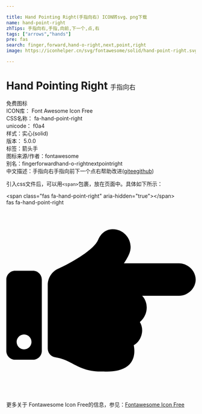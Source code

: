 ```yaml
---

title: Hand Pointing Right(手指向右) ICON转svg、png下载
name: hand-point-right
zhTips: 手指向右,手指,向前,下一个,点,右
tags: ["arrows","hands"]
pre: fas
search: finger,forward,hand-o-right,next,point,right
image: https://iconhelper.cn/svg/fontawesome/solid/hand-point-right.svg

---
```


# Hand Pointing Right  <small style="font-size: 60%;font-weight: 100">手指向右</small>


<div class="detail-page">
<p>
<span><span class="badge-success badge">免费图标</span> </span>
<br/>
<span>
ICON库：
<span class="badge-secondary badge">Font Awesome Icon Free</span> 
</span>
<br/>
<span>
CSS名称：
<span class="badge-secondary badge">fa-hand-point-right</span> 
</span>
<br/>
<span>
unicode：
<span class="badge-secondary badge">f0a4</span> 
<copy-btn content='f0a4' btn-title=""></copy-btn>
<copy-btn :content='String.fromCodePoint(parseInt("f0a4", 16))' btn-title="复制U"></copy-btn>
</span><br/><span>样式：<span class="badge-light badge">实心(solid)</span></span>
<br/>
<span>
版本：
<span class="badge-secondary badge">5.0.0</span> 
</span><br/><span>标签：<span class="badge-light badge"><router-link to="/tags/arrows.html">箭头</router-link></span><span class="badge-light badge"><router-link to="/tags/hands.html">手</router-link></span></span>
<br/>
<span>图标来源/作者：<span class="badge-light badge">fontawesome</span></span> 
<br/>
<span>别名：<span class="badge-light badge">finger</span><span class="badge-light badge">forward</span><span class="badge-light badge">hand-o-right</span><span class="badge-light badge">next</span><span class="badge-light badge">point</span><span class="badge-light badge">right</span></span><br/><span class="zh-detail">中文描述：<span class="badge-primary badge">手指向右</span><span class="badge-primary badge">手指</span><span class="badge-primary badge">向前</span><span class="badge-primary badge">下一个</span><span class="badge-primary badge">点</span><span class="badge-primary badge">右</span><span class="help-link"><span>帮助改进</span>(<a href="https://gitee.com/liuwave/icon-helper/edit/master/json/fontawesome/solid/hand-point-right.json" target="_blank" rel="noopener noreferrer">gitee</a><a href="https://github.com/liuwave/icon-helper/edit/master/json/fontawesome/solid/hand-point-right.json" target="_blank" rel="noopener noreferrer">github</a></span>)</span><br/>
</p>
</div>
<div class="alert alert-dark">
  <i class="fas fa-hand-point-right fa-xs"></i>
  <i class="fas fa-hand-point-right fa-sm"></i>
  <i class="fas fa-hand-point-right fa-lg"></i>
  <i class="fas fa-hand-point-right fa-2x"></i>
  <i class="fas fa-hand-point-right fa-3x"></i>
  <i class="fas fa-hand-point-right fa-5x"></i>
  <i class="fas fa-hand-point-right fa-7x"></i>
</div>
<div>
  <p>引入css文件后，可以用<code>&lt;span&gt;</code>包裹，放在页面中。具体如下所示：    
  </p>
  <div class="alert alert-primary" style="font-size: 14px">
    &lt;span class="fas fa-hand-point-right" aria-hidden="true"&gt;&lt;/span&gt;
    <copy-btn content='<span class="fas fa-hand-point-right" aria-hidden="true"></span>'></copy-btn>
  </div>
  <div class="alert alert-secondary">
    <i class="fas fa-hand-point-right"
    style="font-size: 24px"
    aria-hidden="true"></i> fas fa-hand-point-right
    <copy-btn content="fas fa-hand-point-right" btn-title="复制图标名称"></copy-btn>
  </div>
</div>
<div id="svg" class="svg-wrap">
<svg xmlns="http://www.w3.org/2000/svg" viewBox="0 0 512 512"><path d="M512 199.652c0 23.625-20.65 43.826-44.8 43.826h-99.851c16.34 17.048 18.346 49.766-6.299 70.944 14.288 22.829 2.147 53.017-16.45 62.315C353.574 425.878 322.654 448 272 448c-2.746 0-13.276-.203-16-.195-61.971.168-76.894-31.065-123.731-38.315C120.596 407.683 112 397.599 112 385.786V214.261l.002-.001c.011-18.366 10.607-35.889 28.464-43.845 28.886-12.994 95.413-49.038 107.534-77.323 7.797-18.194 21.384-29.084 40-29.092 34.222-.014 57.752 35.098 44.119 66.908-3.583 8.359-8.312 16.67-14.153 24.918H467.2c23.45 0 44.8 20.543 44.8 43.826zM96 200v192c0 13.255-10.745 24-24 24H24c-13.255 0-24-10.745-24-24V200c0-13.255 10.745-24 24-24h48c13.255 0 24 10.745 24 24zM68 368c0-11.046-8.954-20-20-20s-20 8.954-20 20 8.954 20 20 20 20-8.954 20-20z"/></svg>
</div>
<detail full-name='fa-hand-point-right'></detail>

<Vssue title="关于“Hand Pointing Right”的评论" />
    
<div><p>更多关于  Fontawesome Icon Free的信息，参见：<a target="_blank" href="https://iconhelper.cn/fontawesome.html">Fontawesome Icon Free</a>
</p></div>
